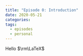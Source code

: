 ```yaml
---
title: "Episode 0: Introduction"
date: 2020-05-21
categories:
tags:
  - episodes
  - personal
---
```


Hello $\rm\LaTeX$
